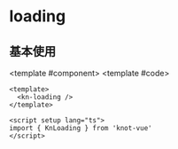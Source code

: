# loading

## 基本使用

<ComponentCard>

<template #component>
  <kn-loading />
</template>
<template #code>

```vue
<template>
  <kn-loading />
</template>

<script setup lang="ts">
import { KnLoading } from 'knot-vue'
</script>
```

</template>
</ComponentCard>